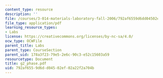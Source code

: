 ```yaml
---
content_type: resource
description: ''
file: /courses/3-014-materials-laboratory-fall-2006/792af6559d6dd04502ef02a22f2a704b_g2_phase.pdf
file_type: application/pdf
learning_resource_types:
- Labs
license: https://creativecommons.org/licenses/by-nc-sa/4.0/
ocw_type: OCWFile
parent_title: Labs
parent_type: CourseSection
parent_uid: 178a3f23-79e5-2e6c-90c3-e52c15603a59
resourcetype: Document
title: g2_phase.pdf
uid: 792af655-9d6d-d045-02ef-02a22f2a704b
---
```

